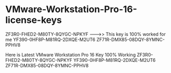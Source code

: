# VMware-Workstation-Pro-16-license-keys

ZF3R0-FHED2-M80TY-8QYGC-NPKYF --->> This key is 100% worked for me 
YF390-0HF8P-M81RQ-2DXQE-M2UT6 ZF71R-DMX85-08DQY-8YMNC-PPHV8

Here is Latest VMware Workstation Pro 16 Key 100% Working 
ZF3R0-FHED2-M80TY-8QYGC-NPKYF 
YF390-0HF8P-M81RQ-2DXQE-M2UT6 
ZF71R-DMX85-08DQY-8YMNC-PPHV8
